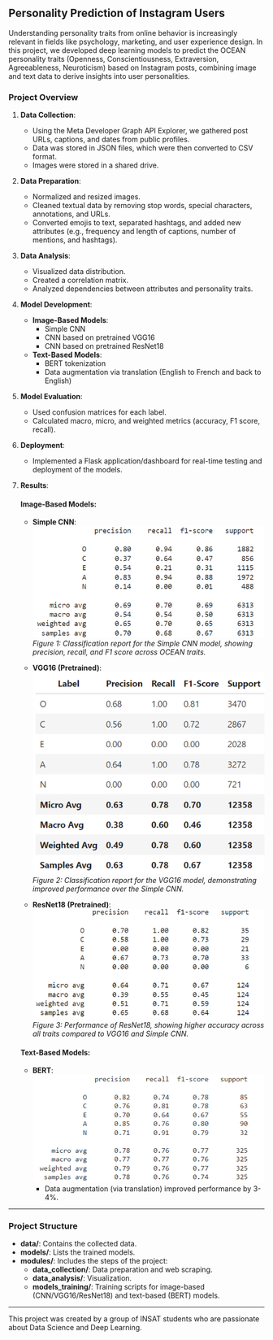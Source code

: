 ## Personality Prediction of Instagram Users
Understanding personality traits from online behavior is increasingly relevant in fields like psychology, marketing, and user experience design. 
In this project, we developed deep learning models to predict the OCEAN personality traits (Openness, Conscientiousness, Extraversion, Agreeableness, Neuroticism) based on Instagram posts, combining image and text data to derive insights into user personalities. 

### Project Overview

1. **Data Collection**:
   - Using the Meta Developer Graph API Explorer, we gathered post URLs, captions, and dates from public profiles.
   - Data was stored in JSON files, which were then converted to CSV format.
   - Images were stored in a shared drive.

2. **Data Preparation**:
   - Normalized and resized images.
   - Cleaned textual data by removing stop words, special characters, annotations, and URLs.
   - Converted emojis to text, separated hashtags, and added new attributes (e.g., frequency and length of captions, number of mentions, and hashtags).

3. **Data Analysis**:
   - Visualized data distribution.
   - Created a correlation matrix.
   - Analyzed dependencies between attributes and personality traits.

4. **Model Development**:
   - **Image-Based Models**:
     - Simple CNN
     - CNN based on pretrained VGG16
     - CNN based on pretrained ResNet18
   - **Text-Based Models**:
     - BERT tokenization
     - Data augmentation via translation (English to French and back to English)

5. **Model Evaluation**:
   - Used confusion matrices for each label.
   - Calculated macro, micro, and weighted metrics (accuracy, F1 score, recall).

6. **Deployment**:
   - Implemented a Flask application/dashboard for real-time testing and deployment of the models.



7. **Results**:

    #### Image-Based Models:
   - **Simple CNN**:
     ![Classification Report for Simple CNN](./images/CNNResults.png)
     *Figure 1: Classification report for the Simple CNN model, showing precision, recall, and F1 score across OCEAN traits.*

   - **VGG16 (Pretrained)**:
     ![Classification Report for VGG16](./images/VGG16Results.png)
     *Figure 2: Classification report for the VGG16 model, demonstrating improved performance over the Simple CNN.*

   - **ResNet18 (Pretrained)**:
    ![Classification Report for Resnet](./images/ResnetResults.png)
     *Figure 3: Performance of ResNet18, showing higher accuracy across all traits compared to VGG16 and Simple CNN.*

    #### Text-Based Models:
   - **BERT**:
       ![Classification Report for BERT](./images/BertResults.png)
     - Data augmentation (via translation) improved performance by 3-4%.
  

---
### Project Structure

- **data/**: Contains the collected data.
- **models/**: Lists the trained models.
- **modules/**: Includes the steps of the project:
  - **data_collection/**: Data preparation and web scraping.
  - **data_analysis/**: Visualization.
  - **models_training/**: Training scripts for image-based (CNN/VGG16/ResNet18) and text-based (BERT) models.

---

This project was created by a group of INSAT students who are passionate about Data Science and Deep Learning.
